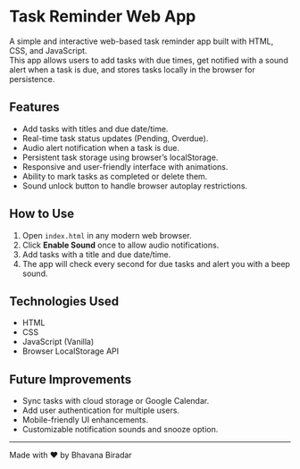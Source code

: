 # Task Reminder Web App

A simple and interactive web-based task reminder app built with HTML, CSS, and JavaScript.  
This app allows users to add tasks with due times, get notified with a sound alert when a task is due, and stores tasks locally in the browser for persistence.

## Features

- Add tasks with titles and due date/time.  
- Real-time task status updates (Pending, Overdue).  
- Audio alert notification when a task is due.  
- Persistent task storage using browser’s localStorage.  
- Responsive and user-friendly interface with animations.  
- Ability to mark tasks as completed or delete them.  
- Sound unlock button to handle browser autoplay restrictions.

## How to Use

1. Open `index.html` in any modern web browser.  
2. Click **Enable Sound** once to allow audio notifications.  
3. Add tasks with a title and due date/time.  
4. The app will check every second for due tasks and alert you with a beep sound.

## Technologies Used

- HTML  
- CSS  
- JavaScript (Vanilla)  
- Browser LocalStorage API

## Future Improvements

- Sync tasks with cloud storage or Google Calendar.  
- Add user authentication for multiple users.  
- Mobile-friendly UI enhancements.  
- Customizable notification sounds and snooze option.

---

Made with ❤️ by Bhavana Biradar
